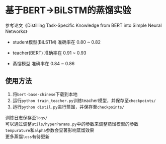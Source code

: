 基于BERT->BiLSTM的蒸馏实验
================

参考论文《Distilling Task-Specific Knowledge from BERT into Simple Neural Networks》



 - student模型(BiLSTM) 准确率在 0.80 ~ 0.82

 - teacher(BERT) 准确率在 0.91 ~ 0.93

 - 蒸馏模型 准确率在 0.84 ~ 0.86



## 使用方法

1. 将`bert-base-chinese`下载到本地
2. 运行`python train_teacher.py`训练teacher模型，并保存至`checkpoints/`
3. 运行`python distil.py`进行蒸馏，并保存至`checkpoints/`

训练日志保存至`logs/` <br>
可以通过调整`utils/hyperParams.py`中的参数来调整蒸馏模型的参数<br>
`tempurature`和`alpha`参数会显著影响蒸馏效果<br>
更多蒸馏`loss`有待更新

